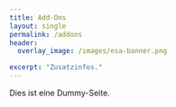 ```yaml
---
title: Add-Ons
layout: single
permalink: /addons
header:
  overlay_image: /images/esa-banner.png

excerpt: "Zusatzinfos."
---
```


Dies ist eine Dummy-Seite.
